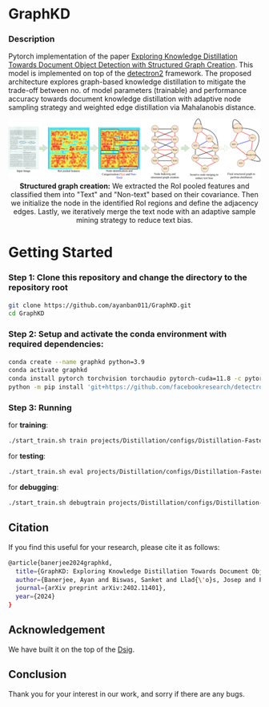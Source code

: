 # GraphKD

### Description
Pytorch implementation of the paper [Exploring Knowledge Distillation Towards Document Object Detection with Structured Graph Creation](https://arxiv.org/abs/2402.11401). This model is implemented on top of the [detectron2](https://github.com/facebookresearch/detectron2) framework. The proposed architecture explores graph-based knowledge distillation to mitigate the trade-off between no. of model parameters (trainable) and performance accuracy towards document knowledge distillation with adaptive node sampling strategy and weighted edge distillation via Mahalanobis distance.

<p align="center">
  <img src="https://github.com/ayanban011/GraphKD/blob/main/fig/sgc.png">
  <be>
<b>Structured graph creation:</b> We extracted the RoI pooled features and classified them into "Text" and "Non-text" based on their covariance. Then we initialize the node in the identified RoI regions and define the adjacency edges. Lastly, we iteratively merge the text node with an adaptive sample mining strategy to reduce text bias.
</p>

# Getting Started

### Step 1: Clone this repository and change the directory to the repository root
```bash
git clone https://github.com/ayanban011/GraphKD.git 
cd GraphKD
```

### Step 2: Setup and activate the conda environment with required dependencies:
```bash
conda create --name graphkd python=3.9
conda activate graphkd
conda install pytorch torchvision torchaudio pytorch-cuda=11.8 -c pytorch -c nvidia
python -m pip install 'git+https://github.com/facebookresearch/detectron2.git' --user
```

### Step 3: Running

for **training**:

```bash
./start_train.sh train projects/Distillation/configs/Distillation-FasterRCNN-R18-R50-dsig-1x.yaml
```

for **testing**:

```bash
./start_train.sh eval projects/Distillation/configs/Distillation-FasterRCNN-R18-R50-dsig-1x.yaml
```

for **debugging**:

```bash
./start_train.sh debugtrain projects/Distillation/configs/Distillation-FasterRCNN-R18-R50-dsig-1x.yaml
```

## Citation

If you find this useful for your research, please cite it as follows:

```bash
@article{banerjee2024graphkd,
  title={GraphKD: Exploring Knowledge Distillation Towards Document Object Detection with Structured Graph Creation},
  author={Banerjee, Ayan and Biswas, Sanket and Llad{\'o}s, Josep and Pal, Umapada},
  journal={arXiv preprint arXiv:2402.11401},
  year={2024}
}
```

## Acknowledgement

We have built it on the top of the [Dsig](https://github.com/dvlab-research/Dsig).


## Conclusion
Thank you for your interest in our work, and sorry if there are any bugs.

